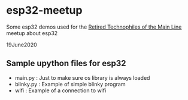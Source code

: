 # esp32-meetup

Some esp32 demos used for the [Retired Technophiles of the Main Line](https://www.meetup.com/Retired-Technophiles-of-the-Main-Line/events/) meetup about esp32

19June2020

## Sample upython files for esp32

- main.py : Just to make sure os library is always loaded
- blinky.py : Example of simple blinky program
- wifi : Example of a connection to wifi
